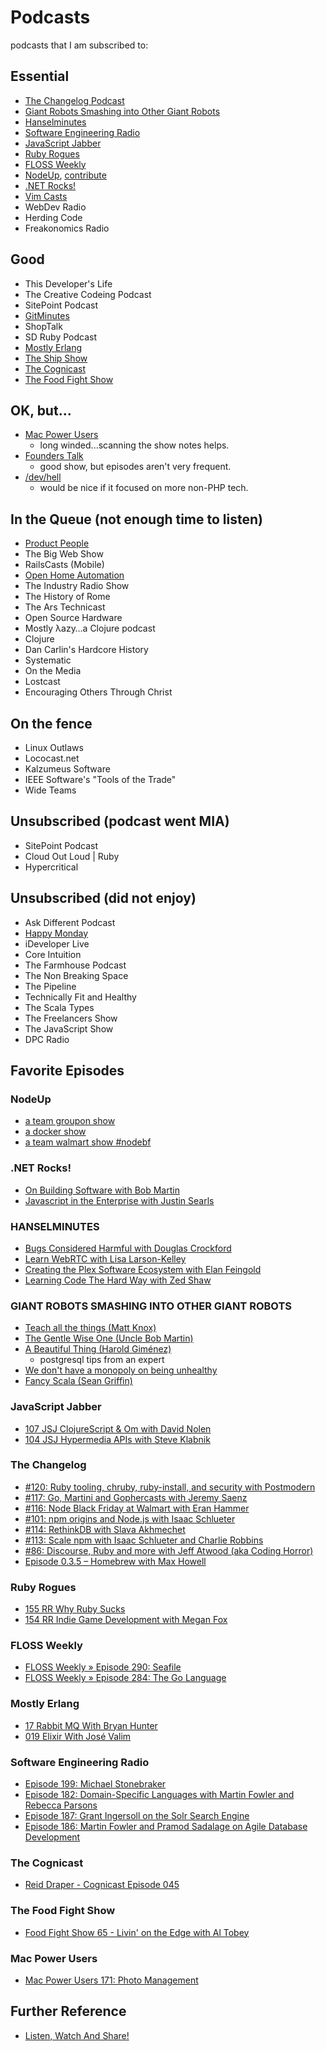 # Podcasts

podcasts that I am subscribed to:

## Essential

- [The Changelog Podcast](http://thechangelog.com/podcast)
- [Giant Robots Smashing into Other Giant Robots](http://learn.thoughtbot.com/podcast)
- [Hanselminutes](http://hanselminutes.com)
- [Software Engineering Radio](http://www.se-radio.net/category/episodes)
- [JavaScript Jabber](http://javascriptjabber.com)
- [Ruby Rogues](http://rubyrogues.com/154-rr-indie-game-development-with-megan-fox/)
- [FLOSS Weekly](http://twit.tv/show/floss-weekly)
- [NodeUp](http://nodeup.com/fiftyeight), [contribute](https://github.com/nodeup/contribute)
- [.NET Rocks!](http://www.dotnetrocks.com)
- [Vim Casts](http://vimcasts.org/episodes/)
- WebDev Radio
- Herding Code
- Freakonomics Radio

## Good

- This Developer's Life
- The Creative Codeing Podcast
- SitePoint Podcast
- [GitMinutes](http://www.gitminutes.com)
- ShopTalk
- SD Ruby Podcast
- [Mostly Erlang](http://mostlyerlang.com)
- [The Ship Show](http://theshipshow.com)
- [The Cognicast](http://thinkrelevance.com/blog/tags/podcast)
- [The Food Fight Show](http://foodfightshow.org)

## OK, but...

- [Mac Power Users](http://www.macpowerusers.com/category/podcast)
  - long winded...scanning the show notes helps.
- [Founders Talk](http://5by5.tv/founderstalk)
  - good show, but episodes aren't very frequent.
- [/dev/hell](http://devhell.info/)
  - would be nice if it focused on more non-PHP tech.

## In the Queue (not enough time to listen)

- [Product People](http://productpeople.tv)
- The Big Web Show
- RailsCasts (Mobile)
- [Open Home Automation](http://openhomeautomation.net/)
- The Industry Radio Show
- The History of Rome
- The Ars Technicast
- Open Source Hardware
- Mostly λazy…a Clojure podcast
- Clojure
- Dan Carlin's Hardcore History
- Systematic
- On the Media
- Lostcast
- Encouraging Others Through Christ

## On the fence
 
- Linux Outlaws
- Lococast.net
- Kalzumeus Software
- IEEE Software's "Tools of the Trade"
- Wide Teams

## Unsubscribed (podcast went MIA)

- SitePoint Podcast
- Cloud Out Loud | Ruby
- Hypercritical

## Unsubscribed (did not enjoy)

- Ask Different Podcast
- [Happy Monday](http://happymondaypodcast.com)
- iDeveloper Live
- Core Intuition
- The Farmhouse Podcast
- The Non Breaking Space
- The Pipeline
- Technically Fit and Healthy
- The Scala Types
- The Freelancers Show
- The JavaScript Show
- DPC Radio

## Favorite Episodes

### NodeUp

- [a team groupon show](http://nodeup.com/fiftyeight)
- [a docker show](http://nodeup.com/fiftyseven)
- [a team walmart show #nodebf](http://nodeup.com/fiftysix)

### .NET Rocks!

- [On Building Software with Bob Martin](http://www.dotnetrocks.com/default.aspx?showNum=934)
- [Javascript in the Enterprise with Justin Searls](http://dotnetrocks.com/default.aspx?showNum=940)

### HANSELMINUTES

- [Bugs Considered Harmful with Douglas Crockford](http://hanselminutes.com/396/bugs-considered-harmful-with-douglas-crockford)
- [Learn WebRTC with Lisa Larson-Kelley](http://hanselminutes.com/418/learn-webrtc-with-lisa-larson-kelley)
- [Creating the Plex Software Ecosystem with Elan Feingold](http://hanselminutes.com/414/creating-the-plex-software-ecosystem-with-elan-feingold)
- [Learning Code The Hard Way with Zed Shaw](http://hanselminutes.com/407/learning-code-the-hard-way-with-zed-shaw)

### GIANT ROBOTS SMASHING INTO OTHER GIANT ROBOTS

- [Teach all the things (Matt Knox)](http://podcasts.thoughtbot.com/giantrobots/82)
- [The Gentle Wise One (Uncle Bob Martin)](http://podcasts.thoughtbot.com/giantrobots/79)
- [A Beautiful Thing (Harold Giménez)](http://podcasts.thoughtbot.com/giantrobots/77)
  - postgresql tips from an expert
- [We don't have a monopoly on being unhealthy](http://podcasts.thoughtbot.com/giantrobots/46)
- [Fancy Scala (Sean Griffin)](http://podcasts.thoughtbot.com/giantrobots/74)

### JavaScript Jabber

- [107 JSJ ClojureScript & Om with David Nolen](http://javascriptjabber.com/107-jsj-clojurescript-om-with-david-nolen/)
- [104 JSJ Hypermedia APIs with Steve Klabnik](http://javascriptjabber.com/104-jsj-hypermedia-apis-with-steve-klabnik/)

### The Changelog

- [#120: Ruby tooling, chruby, ruby-install, and security with Postmodern](http://thechangelog.com/120/)
- [#117: Go, Martini and Gophercasts with Jeremy Saenz](http://thechangelog.com/117/)
- [#116: Node Black Friday at Walmart with Eran Hammer](http://thechangelog.com/116/)
- [#101: npm origins and Node.js with Isaac Schlueter](http://thechangelog.com/101/)
- [#114: RethinkDB with Slava Akhmechet](http://thechangelog.com/114)
- [#113: Scale npm with Isaac Schlueter and Charlie Robbins](http://thechangelog.com/113)
- [#86: Discourse, Ruby and more with Jeff Atwood (aka Coding Horror)](http://thechangelog.com/86/)
- [Episode 0.3.5 – Homebrew with Max Howell](http://thechangelog.com/episode-0-3-5-homebrew-with-max-howell/)

### Ruby Rogues

- [155 RR Why Ruby Sucks](http://rubyrogues.com/155-rr-why-ruby-sucks/)
- [154 RR Indie Game Development with Megan Fox](http://rubyrogues.com/154-rr-indie-game-development-with-megan-fox/)

### FLOSS Weekly

- [FLOSS Weekly » Episode 290: Seafile](http://twit.tv/show/floss-weekly/290)
- [FLOSS Weekly » Episode 284: The Go Language](http://twit.tv/show/floss-weekly/284)

### Mostly Erlang

- [17 Rabbit MQ With Bryan Hunter](http://mostlyerlang.com/2013/09/16/17-rabbit-mq-with-bryan-hunter/)
- [019 Elixir With José Valim](http://mostlyerlang.com/2013/10/07/019-elixir-with-jose-valim/)

### Software Engineering Radio

- [Episode 199: Michael Stonebraker](http://www.se-radio.net/2013/12/episode-199-michael-stonebraker)
- [Episode 182: Domain-Specific Languages with Martin Fowler and Rebecca Parsons](http://www.se-radio.net/2012/01/episode-182-domain-specific-languages-with-martin-fowler-and-rebecca-parsons)
- [Episode 187: Grant Ingersoll on the Solr Search Engine](http://www.se-radio.net/2012/07/episode-187-grant-ingersoll-on-the-solr-search-engine)
- [Episode 186: Martin Fowler and Pramod Sadalage on Agile Database Development](http://www.se-radio.net/2012/06/episode-186-martin-fowler-and-pramod-sadalage-on-agile-database-development)

### The Cognicast

- [Reid Draper - Cognicast Episode 045](http://thinkrelevance.com/blog/2013/11/11/reid-draper-cognicast-episode-045)

### The Food Fight Show

- [Food Fight Show 65 - Livin' on the Edge with Al Tobey](http://foodfightshow.org/2013/11/livin-on-the-edge-with-al-tobey.html)

### Mac Power Users

- [Mac Power Users 171: Photo Management](http://www.macpowerusers.com/2014/01/05/mac-power-users-171-photo-management/)

## Further Reference

- [Listen, Watch And Share!](http://www.smashingmagazine.com/2013/04/19/podcasts-for-designers-developers)
